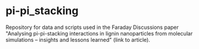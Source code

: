 # pi-pi_stacking
Repository for data and scripts used in the Faraday Discussions paper "Analysing pi-pi-stacking interactions in lignin nanoparticles from molecular simulations – insights and lessons learned" (link to article).

